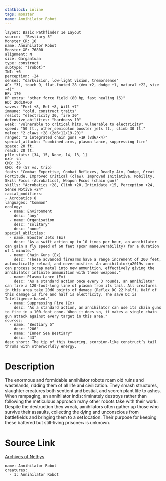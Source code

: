 ```yaml
---
statblock: inline
tags: monster
name: Annihilator Robot
---
```

```statblock
layout: Basic Pathfinder 1e Layout
source:  "Bestiary 5"
Monster_CR: 16
name: Annihilator Robot
Monster_XP: 76800
alignment: N
size: Gargantuan
type: construct
subtype: "(robot)"
INI: +6
perception: +24
senses: "darkvision, low-light vision, tremorsense"
AC: "31, touch 9, flat-footed 28 (dex +2, dodge +1, natural +22, size -4)"
HP: 170
HP_extra: "other force field (80 hp, fast healing 16)"
HD: 20d10+60
saves: "Fort +8, Ref +8, Will +7"
immune: "cold, construct traits"
resist: "electricity 30, fire 30"
defensive_abilities: "hardness 10"
weak: "vulnerable to critical hits, vulnerable to electricity"
speed: "50 ft., other_semicolon booster jets ft., climb 30 ft."
melee: "2 claws +28 (2d6+12/19-20)"
ranged: "2 integrated chain guns +19 (8d6/×4)"
special_attacks: "combined arms, plasma lance, suppressing fire"
space: 20 ft.
reach: 20 ft.
pf1e_stats: [34, 15, None, 14, 13, 1]
BAB: 20
CMB: 36
CMD: 49 (57 vs. trip)
feats: "Combat Expertise, Combat Reflexes, Deadly Aim, Dodge, Great Fortitude, Improved Critical (claw), Improved Initiative, Mobility, Skill Focus (Acrobatics), Weapon Focus (chain gun)"
skills: "Acrobatics +28, Climb +20, Intimidate +15, Perception +24, Sense Motive +24"
racial_modifiers:
- Acrobatics 8
languages: "Common"
ecology:
  - name: Environment
    desc: "any"
  - name: Organisation
    desc: "solitary"
    desc: "none"
special_abilities:
  - name: Booster Jets (Ex)
    desc: "As a swift action up to 10 times per hour, an annihilator can gain a fly speed of 60 feet (poor maneuverability) for a duration of 1 minute."
  - name: Chain Guns (Ex)
    desc: "These advanced firearms have a range increment of 200 feet, automatically reload, and never misfire. An annihilator\u2019s core can process scrap metal into new ammunition, effectively giving the annihilator infinite ammunition with these weapons."
  - name: Plasma Lance (Ex)
    desc: "As a standard action once every 3 rounds, an annihilator can fire a 120-foot-long line of plasma from its tail. All creatures in this area take 20d6 points of damage (Reflex DC 22 half). Half of this damage is fire and half is electricity. The save DC is Intelligence-based."
  - name: Suppressing Fire (Ex)
    desc: "As a standard action, an annihilator can use its chain guns to fire in a 100-foot cone. When it does so, it makes a single chain gun attack against every target in this area."
sources:
  - name: "Bestiary 5"
    desc: "206"
  - name: "Inner Sea Bestiary"
    desc: "43"
desc_short: The tip of this towering, scorpion-like construct’s tail thrums with otherworldly energy.
```
# Description
The enormous and formidable annihilator robots roam old ruins and wastelands, ridding them of all life and civilization. They smash structures, slaughter creatures both sentient and bestial, and scorch plant life to ashes. When rampaging, an annihilator indiscriminately destroys rather than following the meticulous approach many other robots take with their work. Despite the destruction they wreak, annihilators often gather up those who survive their assaults, collecting the dying and unconscious from battlefields and bringing them to a set location. Their purpose for keeping these battered but still-living prisoners is unknown.
# Source Link
[Archives of Nethys](https://aonprd.com/MonsterDisplay.aspx?ItemName=Annihilator%20Robot)
```encounter-table
name: Annihilator Robot
creatures:
  - 1: Annihilator Robot
```
